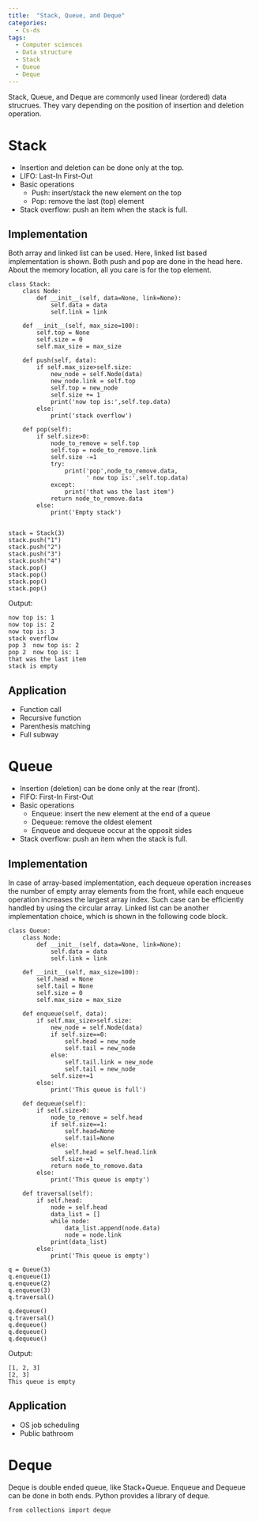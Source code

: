 ```yaml
---
title:  "Stack, Queue, and Deque"
categories:
  - Cs-ds
tags:
  - Computer sciences
  - Data structure
  - Stack
  - Queue
  - Deque
---
```


Stack, Queue, and Deque are commonly used linear (ordered) data strucrues.
They vary depending on the position of insertion and deletion operation.

# Stack

- Insertion and deletion can be done only at the top.
- LIFO: Last-In First-Out
- Basic operations
    - Push: insert/stack the new element on the top
    - Pop: remove the last (top) element
- Stack overflow: push an item when the stack is full.

## Implementation

Both array and linked list can be used.
Here, linked list based implementation is shown.
Both push and pop are done in the head here.
About the memory location, all you care is for the top element.

```
class Stack:
    class Node:
        def __init__(self, data=None, link=None):
            self.data = data
            self.link = link
    
    def __init__(self, max_size=100):
        self.top = None
        self.size = 0
        self.max_size = max_size

    def push(self, data):
        if self.max_size>self.size:
            new_node = self.Node(data)
            new_node.link = self.top
            self.top = new_node
            self.size += 1
            print('now top is:',self.top.data)
        else:
            print('stack overflow')

    def pop(self):
        if self.size>0:
            node_to_remove = self.top
            self.top = node_to_remove.link
            self.size -=1
            try:
                print('pop',node_to_remove.data,
                      ' now top is:',self.top.data)
            except:
                print('that was the last item')
            return node_to_remove.data
        else:
            print('Empty stack')
  
  
stack = Stack(3)
stack.push("1")
stack.push("2")
stack.push("3")
stack.push("4")
stack.pop()
stack.pop()
stack.pop()
stack.pop()
```
Output:
```
now top is: 1
now top is: 2
now top is: 3
stack overflow
pop 3  now top is: 2
pop 2  now top is: 1
that was the last item
stack is empty
```


## Application 
- Function call
- Recursive function
- Parenthesis matching
- Full subway


# Queue
- Insertion (deletion) can be done only at the rear (front).
- FIFO: First-In First-Out
- Basic operations
    - Enqueue: insert the new element at the end of a queue
    - Dequeue: remove the oldest element
    - Enqueue and dequeue occur at the opposit sides
- Stack overflow: push an item when the stack is full.

## Implementation

In case of array-based implementation, each dequeue operation increases the number of empty array elements from the front, 
while each enqueue operation increases the largest array index. 
Such case can be efficiently handled by using the circular array.
Linked list can be another implementation choice, which is shown in the following code block.

```
class Queue:
    class Node:
        def __init__(self, data=None, link=None):
            self.data = data
            self.link = link
    
    def __init__(self, max_size=100):
        self.head = None
        self.tail = None
        self.size = 0
        self.max_size = max_size

    def enqueue(self, data):
        if self.max_size>self.size:
            new_node = self.Node(data)
            if self.size==0:
                self.head = new_node
                self.tail = new_node
            else:
                self.tail.link = new_node
                self.tail = new_node
            self.size+=1
        else:
            print('This queue is full')

    def dequeue(self):
        if self.size>0:
            node_to_remove = self.head
            if self.size==1:
                self.head=None
                self.tail=None
            else:
                self.head = self.head.link
            self.size-=1
            return node_to_remove.data
        else:
            print('This queue is empty')
    
    def traversal(self):
        if self.head:
            node = self.head
            data_list = []
            while node:
                data_list.append(node.data)
                node = node.link
            print(data_list)
        else:
            print('This queue is empty')

q = Queue(3)
q.enqueue(1)
q.enqueue(2)
q.enqueue(3)
q.traversal()

q.dequeue()
q.traversal()
q.dequeue()
q.dequeue()
q.dequeue()
```
Output:
```
[1, 2, 3]
[2, 3]
This queue is empty
```


## Application 
- OS job scheduling
- Public bathroom

# Deque
Deque is double ended queue, like Stack+Queue.
Enqueue and Dequeue can be done in both ends.
Python provides a library of deque.
```
from collections import deque 
```